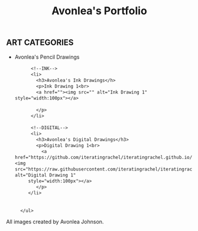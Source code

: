 <!--HERE IS THE DOCTYPE-->
<!DOCTYPE html>
<html lang="en">

  <!--HERE IS THE HEAD-->
  <head>
    <title>Avonlea</title>
  </head>

<!--HERE IS THE BODY-->
<body>

  <!--HERE IS FIRST SEMANTIC ELEMENT-->
  <header>
    <!--HERE IS THE SECOND SEMANTIC ELEMENT-->
    <h1>Avonlea's Portfolio</h1>
  </header>
  <!--HERE IS THE THIRD SEMANTIC ELEMENT-->

  <main>
    <!--HERE IS THE LIST WITH 3 ITEMS-->
    <section>
      <h2>ART CATEGORIES</h2>
        <ul>
          <li>Avonlea's Pencil Drawings</li>
          
          <!--INK-->
          <li>
            <h3>Avonlea's Ink Drawings</h>
            <p>Ink Drawing 1<br>
            <a href=""><img src="" alt="Ink Drawing 1" style="width:100px"></a>
            
            </p>
          </li>
          
          <!--DIGITAL-->
          <li>
            <h3>Avonlea's Digital Drawings</h3>
            <p>Digital Drawing 1<br> 
              <a  href="https://github.com/iteratingrachel/iteratingrachel.github.io/blob/main/AvDigital1.jpg"><img src="https://raw.githubusercontent.com/iteratingrachel/iteratingrachel.github.io/main/AvDigital1.jpg" alt="Digital Drawing 1"
         style="width:100px"></a>
            </p>
         </li>
      
      
      </ul>
  </section>
  </main>

<footer> 
  <p>All images created by Avonlea Johnson.</p>
</footer>
</body>

</html>
